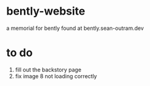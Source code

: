 # bently-website
a memorial for bently found at bently.sean-outram.dev

# to do
1) fill out the backstory page
2) fix image 8 not loading correctly
